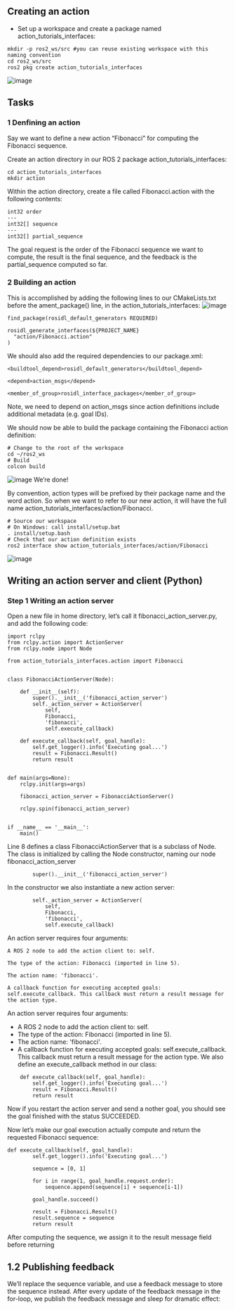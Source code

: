 ## Creating an action
- Set up a workspace and create a package named action_tutorials_interfaces:
```
mkdir -p ros2_ws/src #you can reuse existing workspace with this naming convention
cd ros2_ws/src
ros2 pkg create action_tutorials_interfaces
```
![image](https://user-images.githubusercontent.com/95737530/196892969-b634b2cf-7094-4ff1-a727-0c9be4ef26e2.png)
## Tasks
### 1 Denfining an action

Say we want to define a new action “Fibonacci” for computing the Fibonacci sequence.

Create an action directory in our ROS 2 package action_tutorials_interfaces:

```
cd action_tutorials_interfaces
mkdir action
```
Within the action directory, create a file called Fibonacci.action with the following contents:
```
int32 order
---
int32[] sequence
---
int32[] partial_sequence
```
The goal request is the order of the Fibonacci sequence we want to compute,
the result is the final sequence, and the feedback is the partial_sequence computed so far.
### 2 Building an action
This is accomplished by adding the following lines to our CMakeLists.txt before the 
ament_package() line, in the action_tutorials_interfaces:
![image](https://user-images.githubusercontent.com/95737530/196898650-06159041-5628-4a89-8aea-b47d23d1a4be.png)
```
find_package(rosidl_default_generators REQUIRED)

rosidl_generate_interfaces(${PROJECT_NAME}
  "action/Fibonacci.action"
)
```
We should also add the required dependencies to our package.xml:

```
<buildtool_depend>rosidl_default_generators</buildtool_depend>

<depend>action_msgs</depend>

<member_of_group>rosidl_interface_packages</member_of_group>
```
Note, we need to depend on action_msgs since action definitions include additional metadata (e.g. goal IDs).

We should now be able to build the package containing the Fibonacci action definition:
```
# Change to the root of the workspace
cd ~/ros2_ws
# Build
colcon build
```
![image](https://user-images.githubusercontent.com/95737530/196901556-6f221171-6175-4047-98d3-2edd017e124a.png)
We’re done!

By convention, action types will be prefixed by their package name and the word action. 
So when we want to refer to our new action, it will have the full name action_tutorials_interfaces/action/Fibonacci.
```
# Source our workspace
# On Windows: call install/setup.bat
. install/setup.bash
# Check that our action definition exists
ros2 interface show action_tutorials_interfaces/action/Fibonacci
```
![image](https://user-images.githubusercontent.com/95737530/196929945-67289c47-4c2c-4f87-9363-e27c102a1ce5.png)

## Writing an action server and client (Python)

### Step  1 Writing an action server
Open a new file in  home directory, let’s call it fibonacci_action_server.py, and add the following code:
```
import rclpy
from rclpy.action import ActionServer
from rclpy.node import Node

from action_tutorials_interfaces.action import Fibonacci


class FibonacciActionServer(Node):

    def __init__(self):
        super().__init__('fibonacci_action_server')
        self._action_server = ActionServer(
            self,
            Fibonacci,
            'fibonacci',
            self.execute_callback)

    def execute_callback(self, goal_handle):
        self.get_logger().info('Executing goal...')
        result = Fibonacci.Result()
        return result


def main(args=None):
    rclpy.init(args=args)

    fibonacci_action_server = FibonacciActionServer()

    rclpy.spin(fibonacci_action_server)


if __name__ == '__main__':
    main()
 ```
Line 8 defines a class FibonacciActionServer that is a subclass of Node. The class is initialized 
by calling the Node constructor, naming our node fibonacci_action_server
```
        super().__init__('fibonacci_action_server')
```
In the constructor we also instantiate a new action server:
```
        self._action_server = ActionServer(
            self,
            Fibonacci,
            'fibonacci',
            self.execute_callback)
```
An action server requires four arguments:

    A ROS 2 node to add the action client to: self.

    The type of the action: Fibonacci (imported in line 5).

    The action name: 'fibonacci'.

    A callback function for executing accepted goals: self.execute_callback. This callback must return a result message for the action type.

An action server requires four arguments:
- A ROS 2 node to add the action client to: self.
- The type of the action: Fibonacci (imported in line 5).
- The action name: 'fibonacci'.
- A callback function for executing accepted goals: self.execute_callback. This callback must return a result message for the action type.
We also define an execute_callback method in our class:

```
    def execute_callback(self, goal_handle):
        self.get_logger().info('Executing goal...')
        result = Fibonacci.Result()
        return result
```
Now if you restart the action server and send a
nother goal, you should see the goal finished with the status SUCCEEDED.

Now let’s make our goal execution actually compute and return the requested Fibonacci sequence:
```
def execute_callback(self, goal_handle):
        self.get_logger().info('Executing goal...')

        sequence = [0, 1]

        for i in range(1, goal_handle.request.order):
            sequence.append(sequence[i] + sequence[i-1])

        goal_handle.succeed()

        result = Fibonacci.Result()
        result.sequence = sequence
        return result
```
After computing the sequence, we assign it to the result message field before returning
## 1.2 Publishing feedback

We’ll replace the sequence variable, and use a feedback message to store the sequence instead.
After every update of the feedback message in the for-loop, we publish the feedback message and sleep for dramatic effect:


